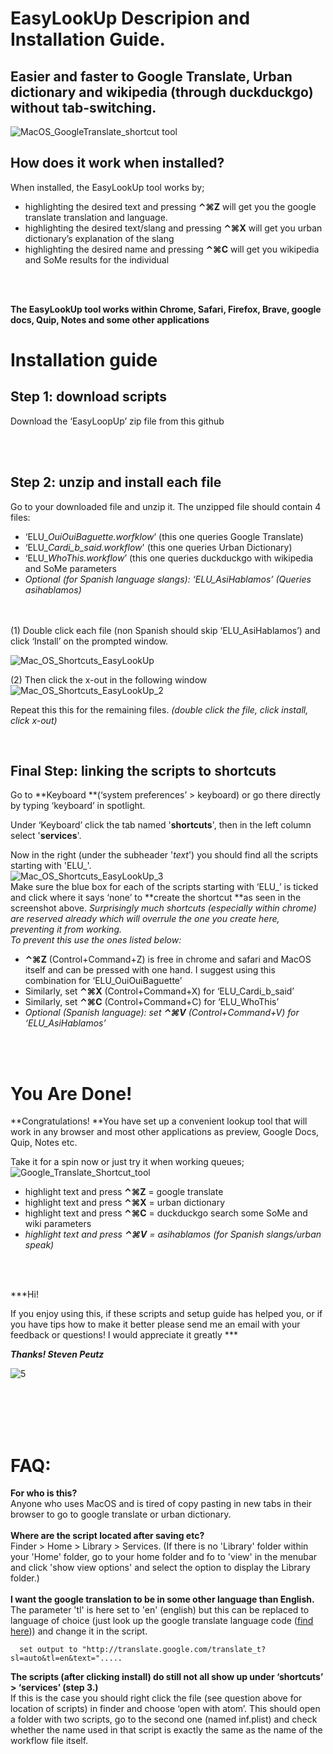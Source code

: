 # EasyLookUp Descripion and Installation Guide.

## **Easier and faster to Google Translate, Urban dictionary and wikipedia (through duckduckgo) without tab-switching.**

![MacOS_GoogleTranslate_shortcut tool](/Images/MacOS_GoogleTranslate_shortcut.png)

## How does it work when installed?

When installed, the EasyLookUp tool works by;

* highlighting the desired text and pressing  **⌃⌘Z**  will get you the  google translate translation and language.
* highlighting the desired text/slang and pressing **⌃⌘X**  will get you urban dictionary’s explanation of the slang
* highlighting the desired name and pressing **⌃⌘C**  will get you wikipedia and SoMe results for the individual
</br>
</br>  

**The EasyLookUp tool works within Chrome, Safari, Firefox, Brave, google docs, Quip, Notes and some other applications**  






# Installation guide



## Step 1: download scripts

Download the ‘EasyLoopUp’ zip file from this github

</br>
</br>

## Step 2:  unzip and install each file

Go to your downloaded file and unzip it. 
The unzipped file should contain 4 files:


* ‘ELU_*OuiOuiBaguette.worfklow*’ (this one queries Google Translate)
* ‘ELU_*Cardi_b_said.workflow*' (this one queries Urban Dictionary)
* ‘ELU_*WhoThis.workflow*’ (this one queries duckduckgo with wikipedia and SoMe parameters
* *Optional (for Spanish language slangs):  ‘ELU_AsiHablamos’ (Queries asihablamos)*
</br>
</br>
(1) Double click each file (non Spanish should skip ‘ELU_AsiHablamos’) and  click ‘Install’ on the prompted window.  

![Mac_OS_Shortcuts_EasyLookUp](/Images/MacOS_translate_shortcut_step1.png)  

(2) Then click the x-out in the following window</br>
 ![Mac_OS_Shortcuts_EasyLookUp_2](/Images/MacOS_translate_shortcut_step2.png)  
 



Repeat this this for the remaining files. *(double click  the file, click install, click x-out)*</br>

</br>


## Final Step:  linking the scripts to shortcuts

Go to **Keyboard **(‘system preferences’ > keyboard) or go there directly by typing ‘keyboard’ in spotlight.

Under ‘Keyboard’ click the tab named '**shortcuts**', then in the left column select '**services**'.

Now in the right (under the subheader '*text*') you should find all the scripts starting with 'ELU_'.</br>
![Mac_OS_Shortcuts_EasyLookUp_3](/Images/MacOS_translate_shortcut_step3.png)</br>
Make sure the blue box for each of the scripts starting with ‘ELU_’ is ticked and click where it says ‘none’ to **create the shortcut **as seen in the screenshot above. 
*Surprisingly much shortcuts (especially within chrome) are reserved already which will overrule the one you create here, preventing it from working. </br>
To prevent this use the ones listed below:*

* **⌃⌘Z** (Control+Command+Z) is free in chrome and safari and MacOS itself and can be pressed with one hand. I suggest using this combination for ‘ELU_OuiOuiBaguette’
* Similarly, set **⌃⌘X** (Control+Command+X) for ‘ELU_Cardi_b_said’
* Similarly, set **⌃⌘C** (Control+Command+C) for ‘ELU_WhoThis’
* *Optional (Spanish language):  set ****⌃⌘V**** (Control+Command+V) for ‘ELU_AsiHablamos’*
</br>
</br>




# You Are Done! 

**Congratulations! **You have set up a convenient lookup tool that will work in any browser and most other applications as preview, Google Docs, Quip, Notes etc.

Take it for a spin now or just try it when working queues;
![Google_Translate_Shortcut_tool](/Images/MacOS_GoogleTranslate_shortcut.png)
* highlight text and press **⌃⌘Z**  = google translate
* highlight text and press **⌃⌘X**  = urban dictionary
* highlight text and press **⌃⌘C**  = duckduckgo search some SoMe and wiki parameters
* *highlight text and press ****⌃⌘V****  = asihablamos (for Spanish slangs/urban speak)*  

</br>  

</br>  




***Hi!

If you enjoy using this, if these scripts and setup guide has helped you, or if you have tips how to make it better please send me an email with your feedback or questions!
I would appreciate it greatly ***  



***Thanks!    Steven Peutz***</br>

![5](/Images/cat)  </br>

</br>
</br>  
</br>  
</br>  


# FAQ:


**For who is this?**  
Anyone who uses MacOS and is tired of copy pasting in new tabs in their browser to go to google translate or urban dictionary.
</br>  
**Where are the script located after saving etc?**  
Finder > Home > Library > Services. (If there is no 'Library' folder within your 'Home' folder, go to your home folder and fo to 'view' in the menubar and click 'show view options' and select the option to display the Library folder.)
</br>  
**I want the google translation to be in some other language than English.**  
The parameter 'tl' is here set to 'en' (english) but this can be replaced to language of choice (just look up the google translate language code ([find here](https://cloud.google.com/translate/docs/languages))) and change it in the script.

```
  set output to "http://translate.google.com/translate_t?sl=auto&tl=en&text=".....
```

  
  
**The scripts (after clicking install) do still not all show up under ‘shortcuts’ > ‘services’ (step 3.)**  
If this is the case you should right click the file (see question above for location of scripts) in finder and choose ‘open with atom’. This  should open a folder with two scripts, go to the second one (named inf.plist) and check whether the name used in that script is exactly the same as the name of the workflow file itself.
</br>


